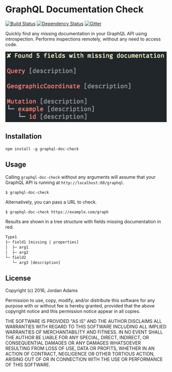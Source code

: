 GraphQL Documentation Check
========

[![Build Status](https://travis-ci.org/JordanAdams/graphql-doc-check.svg?branch=master)](https://travis-ci.org/JordanAdams/graphql-doc-check)
[![Dependency Status](https://david-dm.org/jordanadams/graphql-doc-check.svg)](https://david-dm.org/jordanadams/graphql-doc-check)
[![Gitter](https://badges.gitter.im/JordanAdams/graphql-doc-check.svg)](https://gitter.im/JordanAdams/graphql-doc-check?utm_source=badge&utm_medium=badge&utm_campaign=pr-badge)

Quickly find any missing documentation in your GraphQL API using introspection. Performs inspections remotely, without any need to access code.

![Example screenshot](media/screenshot.png)

## Installation

    npm install -g graphql-doc-check

## Usage

Calling `graphql-doc-check` without any arguments will assume that your GraphQL
API is running at `http://localhost:80/graphql`.

    $ graphql-doc-check

Alternatively, you can pass a URL to check.

    $ graphql-doc-check https://example.com/graph

Results are shown in a tree structure with fields missing documentation in red.

    Type1
    ├─ field1 [missing | properties]
    │  ├─ arg1
    │  ├─ arg2
    └─ field2
       └─ arg3 [description]


## License

Copyright (c) 2016, Jordan Adams

Permission to use, copy, modify, and/or distribute this software for any purpose with or without fee is hereby granted, provided that the above copyright notice and this permission notice appear in all copies.

THE SOFTWARE IS PROVIDED "AS IS" AND THE AUTHOR DISCLAIMS ALL WARRANTIES WITH REGARD TO THIS SOFTWARE INCLUDING ALL IMPLIED WARRANTIES OF MERCHANTABILITY AND FITNESS. IN NO EVENT SHALL THE AUTHOR BE LIABLE FOR ANY SPECIAL, DIRECT, INDIRECT, OR CONSEQUENTIAL DAMAGES OR ANY DAMAGES WHATSOEVER RESULTING FROM LOSS OF USE, DATA OR PROFITS, WHETHER IN AN ACTION OF CONTRACT, NEGLIGENCE OR OTHER TORTIOUS ACTION, ARISING OUT OF OR IN CONNECTION WITH THE USE OR PERFORMANCE OF THIS SOFTWARE.

